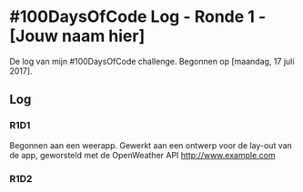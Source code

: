 # #100DaysOfCode Log - Ronde 1 - [Jouw naam hier]

De log van mijn #100DaysOfCode challenge. Begonnen op [maandag, 17 juli 2017].

## Log

### R1D1
Begonnen aan een weerapp. Gewerkt aan een ontwerp voor de lay-out van de app, geworsteld met de OpenWeather API http://www.example.com

### R1D2

